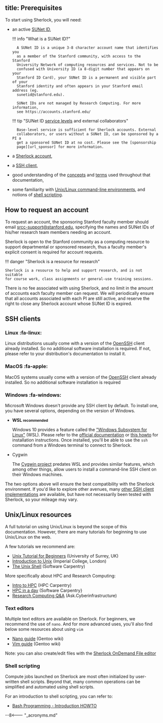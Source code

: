 title: Prerequisites
----

To start using Sherlock, you will need:

* an active [SUNet ID][url_sunet],

    !!! info "What is a SUNet ID?"

        A SUNet ID is a unique 3-8 character account name that identifies you
        as a member of the Stanford community, with access to the Stanford
        University Network of computing resources and services. Not to be
        confused with University ID (a 8-digit number that appears on your
        Stanford ID Card), your SUNet ID is a permanent and visible part of your
        Stanford identity and often appears in your Stanford email address (eg.
        sunetid@stanford.edu).

        SUNet IDs are not managed by Research Computing. For more information,
        see https://accounts.stanford.edu/


    !!! tip "SUNet ID [service levels][url_level] and external collaborators"

        Base-level service is sufficient for Sherlock accounts. External
        collaborators, or users without a SUNet ID, can be sponsored by a PI a
        get a sponsored SUNet ID at no cost. Please see the [sponsorship
        page][url_sponsor] for more information.

* a [Sherlock account][url_request],
* a [SSH client][url_ssh],
* good understanding of the [concepts][url_concepts] and [terms][url_glossary]
  used throughout that documentation,
* some familiarity with [Unix/Linux command-line environments][url_unix], and
  notions of [shell scripting][url_bash].



## How to request an account

To request an account, the sponsoring Stanford faculty member should email
srcc-support@stanford.edu, specifying the names and SUNet IDs of
his/her research team members needing an account.

Sherlock is open to the Stanford community as a computing resource to support
departmental or sponsored research, thus a faculty member's explicit consent is
required for account requests.

!!! danger "Sherlock is a resource for research"

    Sherlock is a resource to help and support research, and is not suitable
    for course work, class assignments or general-use training sessions.

There is no fee associated with using Sherlock, and no limit in the amount of
accounts each faculty member can request. We will periodically ensure that all
accounts associated with each PI are still active, and reserve the right to
close any Sherlock account whose SUNet ID is expired.



## SSH clients


### Linux :fa-linux:

Linux distributions usually come with a version of the [OpenSSH][url_openssh]
client already installed. So no additional software installation is required.
If not, please refer to your distribution's documentation to install it.

### MacOS :fa-apple:

MacOS systems usually come with a version of the [OpenSSH][url_openssh] client
already installed. So no additional software installation is required


### Windows :fa-windows:

Microsoft Windows doesn't provide any SSH client by default. To install one,
you have several options, depending on the version of Windows.

* **WSL <small>recommended</small>**

    Windows 10 provides a feature called the ["Windows
    Subsystem for Linux"][url_wsl] (WSL). Please refer to the [official
    documentation][url_wsl_doc] or [this howto][url_wsl_howto] for installation
    instructions. Once installed, you'll be able to use the `ssh` command from a
    Windows terminal to connect to Sherlock.

* Cygwin

    The [Cygwin project][url_cygwin] predates WSL and provides similar features,
    which among other things, allow users to install a command-line SSH client on
    their Windows machines.

The two options above will ensure the best compatibility with the Sherlock
environment. If you'd like to explore other avenues, many [other SSH client
implementations][url_ssh_clients] are available, but have not necessarily been tested
with Sherlock, so your mileage may vary.


## Unix/Linux resources

A full tutorial on using Unix/Linux is beyond the scope of this documentation.
However, there are many tutorials for beginning to use Unix/Linux on the web.

A few tutorials we recommend are:

* [Unix Tutorial for Beginners][url_tuto_1] (University of Surrey, UK)
* [Introduction to Unix][url_tuto_2] (Imperial College, London)
* [The Unix Shell][url_tuto_3] (Software Carpentry)

More specifically about HPC and Research Computing:

* [Intro to HPC][url_tuto_5] (HPC Carpentry)
* [HPC in a day][url_tuto_4] (Software Carpentry}
* [Research Computing Q&A][url_tuto_6] (Ask.Cyberinfrastructure)

### Text editors

Multiple text editors are available on Sherlock. For beginners, we recommend
the use of `nano`. And for more advanced uses, you'll also find below some
resources about using `vim`

* [Nano guide][url_nano] (Gentoo wiki)
* [Vim guide][url_vim] (Gentoo wiki)

Note: you can also create/edit files with the [Sherlock OnDemand File
editor][url_ood_files]


### Shell scripting

Compute jobs launched on Sherlock are most often initialized by user-written
shell scripts. Beyond that, many common operations can be simplified and
automated using shell scripts.

For an introduction to shell scripting, you can refer to:

* [Bash Programming - Introduction HOWTO][url_scripting]


[comment]: #  (link URLs -----------------------------------------------------)

[url_sunet]:        https://uit.stanford.edu/service/accounts/sunetids
[url_level]:        https://uit.stanford.edu/service/accounts/sunetids#services
[url_sponsor]:      https://uit.stanford.edu/service/sponsorship/

[url_openssh]:      https://www.openssh.com/
[url_wsl]:          https://en.wikipedia.org/wiki/Windows_Subsystem_for_Linux
[url_wsl_doc]:      https://msdn.microsoft.com/commandline/wsl
[url_wsl_howto]:    https://www.howtogeek.com/249966/how-to-install-and-use-the-linux-bash-shell-on-windows-10/
[url_cygwin]:       https://cygwin.com
[url_ssh_clients]:  https://en.wikipedia.org/wiki/Comparison_of_SSH_clients#Platform

[url_request]:      #how-to-request-an-account
[url_ssh]:          #ssh-clients
[url_unix]:         #unixlinux-resources
[url_bash]:         #shell-scripting
[url_concepts]:     /docs/overview/concepts
[url_glossary]:     /docs/overview/glossary

[url_scripting]:    http://tldp.org/HOWTO/Bash-Prog-Intro-HOWTO.html
[url_tuto_1]:       http://www.ee.surrey.ac.uk/Teaching/Unix/
[url_tuto_2]:       http://www.doc.ic.ac.uk/~wjk/UnixIntro/
[url_tuto_3]:       https://swcarpentry.github.io/shell-novice/
[url_tuto_4]:       https://psteinb.github.io/hpc-in-a-day/
[url_tuto_5]:       https://hpc-carpentry.github.io/hpc-intro/
[url_tuto_6]:       https://ask.cyberinfrastructure.org/latest


[url_nano]:         https://wiki.gentoo.org/wiki/Nano/Basics_Guide
[url_vim]:          https://wiki.gentoo.org/wiki/Vim/Guide
[url_ood_files]:    https://www.sherlock.stanford.edu/docs/user-guide/ondemand/#managing-files


--8<--- "_acronyms.md"
